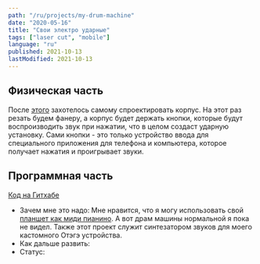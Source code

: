 ```yaml
---
path: "/ru/projects/my-drum-machine"
date: "2020-05-16"
title: "Свои электро ударные"
tags: ["laser cut", "mobile"]
language: "ru"
published: 2021-10-13
lastModified: 2021-10-13
---
```


## Физическая часть

После [этого](/projects/word-clock) захотелось самому спроектировать корпус. На этот раз резать будем фанеру, а корпус будет держать кнопки, которые будут воспроизводить звук при нажатии, что в целом создаст ударную установку.
Сами кнопки - это только устройство ввода для специального приложения для телефона и компьютера, которое получает нажатия и проигрывает звуки.

## Программная часть

[Код на Гитхабе](https://github.com/mikolasan/android-drum-machine)

- Зачем мне это надо: Мне нравится, что я могу использовать свой [планшет как миди пианино](/projects/midi-tablet). А вот драм машины нормальной я пока не видел. Также этот проект служит синтезатором звуков для моего кастомного Отэгэ устройства.
- Как дальше развить:
- Статус: